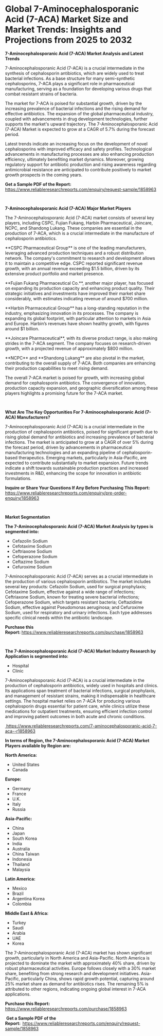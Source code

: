 <p><h1>Global 7-Aminocephalosporanic Acid (7-ACA) Market Size and Market Trends: Insights and Projections from 2025 to 2032</h1></p><p><strong>7-Aminocephalosporanic Acid (7-ACA) Market Analysis and Latest Trends</strong></p>
<p><p>7-Aminocephalosporanic Acid (7-ACA) is a crucial intermediate in the synthesis of cephalosporin antibiotics, which are widely used to treat bacterial infections. As a base structure for many semi-synthetic cephalosporins, 7-ACA plays a significant role in pharmaceutical manufacturing, serving as a foundation for developing various drugs that combat resistant strains of bacteria.</p><p>The market for 7-ACA is poised for substantial growth, driven by the increasing prevalence of bacterial infections and the rising demand for effective antibiotics. The expansion of the global pharmaceutical industry, coupled with advancements in drug development technologies, further supports the market's upward trajectory. The 7-Aminocephalosporanic Acid (7-ACA) Market is expected to grow at a CAGR of 5.7% during the forecast period. </p><p>Latest trends indicate an increasing focus on the development of novel cephalosporins with improved efficacy and safety profiles. Technological advancements in manufacturing processes are also enhancing production efficiency, ultimately benefiting market dynamics. Moreover, growing regulatory support for antibiotic production and rising awareness regarding antimicrobial resistance are anticipated to contribute positively to market growth prospects in the coming years.</p></p>
<p><strong>Get a Sample PDF of the Report:&nbsp;</strong> <a href="https://www.reliableresearchreports.com/enquiry/request-sample/1858963?utm_campaign=3370&utm_medium=2&utm_source=Github&utm_content=ia&utm_term=19042025&utm_id=7-aminocephalosporanic-acid-7-aca">https://www.reliableresearchreports.com/enquiry/request-sample/1858963</a></p>
<p>&nbsp;</p>
<p><strong>7-Aminocephalosporanic Acid (7-ACA) Major Market Players</strong></p>
<p><p>The 7-Aminocephalosporanic Acid (7-ACA) market consists of several key players, including CSPC, Fujian Fukang, Harbin Pharmaceutical, Joincare, NCPC, and Shandong Lukang. These companies are essential in the production of 7-ACA, which is a crucial intermediate in the manufacture of cephalosporin antibiotics.</p><p>**CSPC Pharmaceutical Group** is one of the leading manufacturers, leveraging advanced production techniques and a robust distribution network. The company's commitment to research and development allows it to maintain a competitive edge. CSPC reported significant revenue growth, with an annual revenue exceeding $1.5 billion, driven by its extensive product portfolio and market presence.</p><p>**Fujian Fukang Pharmaceutical Co.**, another major player, has focused on expanding its production capacity and enhancing product quality. Their strategic initiatives and investments have improved their market share considerably, with estimates indicating revenue of around $700 million.</p><p>**Harbin Pharmaceutical Group** has a long-standing reputation in the industry, emphasizing innovation in its processes. The company is expanding its global footprint, with particular attention to markets in Asia and Europe. Harbin’s revenues have shown healthy growth, with figures around $1 billion.</p><p>**Joincare Pharmaceutical**, with its diverse product range, is also making strides in the 7-ACA segment. The company focuses on research-driven growth, with a projected revenue of approximately $800 million.</p><p>**NCPC** and **Shandong Lukang** are also pivotal in the market, contributing to the overall supply of 7-ACA. Both companies are enhancing their production capabilities to meet rising demand.</p><p>The overall 7-ACA market is poised for growth, with increasing global demand for cephalosporin antibiotics. The convergence of innovation, production capacity expansion, and geographic diversification among these players highlights a promising future for the 7-ACA market.</p></p>
<p>&nbsp;</p>
<p><strong>What Are The Key Opportunities For 7-Aminocephalosporanic Acid (7-ACA) Manufacturers?</strong></p>
<p><p>7-Aminocephalosporanic Acid (7-ACA) is a crucial intermediate in the production of cephalosporin antibiotics, poised for significant growth due to rising global demand for antibiotics and increasing prevalence of bacterial infections. The market is anticipated to grow at a CAGR of over 5% during the forecast period, driven by advancements in pharmaceutical manufacturing technologies and an expanding pipeline of cephalosporin-based therapeutics. Emerging markets, particularly in Asia-Pacific, are expected to contribute substantially to market expansion. Future trends indicate a shift towards sustainable production practices and increased investments in R&D, enhancing the scope for innovation in antibiotic formulations.</p></p>
<p><strong>Inquire or Share Your Questions If Any Before Purchasing This Report:</strong> <a href="https://www.reliableresearchreports.com/enquiry/pre-order-enquiry/1858963?utm_campaign=3370&utm_medium=2&utm_source=Github&utm_content=ia&utm_term=19042025&utm_id=7-aminocephalosporanic-acid-7-aca">https://www.reliableresearchreports.com/enquiry/pre-order-enquiry/1858963</a></p>
<p>&nbsp;</p>
<p><strong>Market Segmentation</strong></p>
<p><strong>The 7-Aminocephalosporanic Acid (7-ACA) Market Analysis by types is segmented into:</strong></p>
<p><ul><li>Cefazolin Sodium</li><li>Cefotaxime Sodium</li><li>Ceftriaxone Sodium</li><li>Cefoperazone Sodium</li><li>Ceftazime Sodium</li><li>Cefuroxime Sodium</li></ul></p>
<p><p>7-Aminocephalosporanic Acid (7-ACA) serves as a crucial intermediate in the production of various cephalosporin antibiotics. The market includes several key products: Cefazolin Sodium, used for surgical prophylaxis; Cefotaxime Sodium, effective against a wide range of infections; Ceftriaxone Sodium, known for treating severe bacterial infections; Cefoperazone Sodium, which targets resistant bacteria; Ceftazidime Sodium, effective against Pseudomonas aeruginosa; and Cefuroxime Sodium, used for respiratory and urinary infections. Each type addresses specific clinical needs within the antibiotic landscape.</p></p>
<p><strong>Purchase this Report:&nbsp;</strong><a href="https://www.reliableresearchreports.com/purchase/1858963?utm_campaign=3370&utm_medium=2&utm_source=Github&utm_content=ia&utm_term=19042025&utm_id=7-aminocephalosporanic-acid-7-aca">https://www.reliableresearchreports.com/purchase/1858963</a></p>
<p>&nbsp;</p>
<p><strong>The 7-Aminocephalosporanic Acid (7-ACA) Market Industry Research by Application is segmented into:</strong></p>
<p><ul><li>Hospital</li><li>Clinic</li></ul></p>
<p><p>7-Aminocephalosporanic Acid (7-ACA) is a crucial intermediate in the production of cephalosporin antibiotics, widely used in hospitals and clinics. Its applications span treatment of bacterial infections, surgical prophylaxis, and management of resistant strains, making it indispensable in healthcare settings. The hospital market relies on 7-ACA for producing various cephalosporin drugs essential for patient care, while clinics utilize these medications for outpatient treatments, ensuring efficient infection control and improving patient outcomes in both acute and chronic conditions.</p></p>
<p><a href="https://www.reliableresearchreports.com/7-aminocephalosporanic-acid-7-aca--r1858963?utm_campaign=3370&utm_medium=2&utm_source=Github&utm_content=ia&utm_term=19042025&utm_id=7-aminocephalosporanic-acid-7-aca">&nbsp;https://www.reliableresearchreports.com/7-aminocephalosporanic-acid-7-aca--r1858963</a></p>
<p><strong>In terms of Region, the 7-Aminocephalosporanic Acid (7-ACA) Market Players available by Region are:</strong></p>
<p>
    <p> <strong> North America: </strong>
        <ul>
            <li>United States</li>
            <li>Canada</li>
        </ul>
        </p> 
    <p> <strong> Europe: </strong>
        <ul>
            <li>Germany</li>
            <li>France</li>
            <li>U.K.</li>
            <li>Italy</li>
            <li>Russia</li>
        </ul>
        </p> 
    <p> <strong> Asia-Pacific: </strong>
        <ul>
            <li>China</li>
            <li>Japan</li>
            <li>South Korea</li>
            <li>India</li>
            <li>Australia</li>
            <li>China Taiwan</li>
            <li>Indonesia</li>
            <li>Thailand</li>
            <li>Malaysia</li>
        </ul>
        </p> 
    <p> <strong> Latin America: </strong>
        <ul>
            <li>Mexico</li>
            <li>Brazil</li>
            <li>Argentina Korea</li>
            <li>Colombia</li>
        </ul>
        </p> 
    <p> <strong> Middle East & Africa: </strong>
        <ul>
            <li>Turkey</li>
            <li>Saudi</li>
            <li>Arabia</li>
            <li>UAE</li>
            <li>Korea</li>
        </ul>
    </p>
    </p>
<p><p>The 7-Aminocephalosporanic Acid (7-ACA) market has shown significant growth, particularly in North America and Asia-Pacific. North America is projected to dominate the market with approximately 40% share, driven by robust pharmaceutical activities. Europe follows closely with a 30% market share, benefiting from strong research and development initiatives. Asia-Pacific, particularly China, shows rapid growth potential, capturing around 25% market share as demand for antibiotics rises. The remaining 5% is attributed to other regions, indicating ongoing global interest in 7-ACA applications.</p></p>
<p><strong>Purchase this Report: </strong><a href="https://www.reliableresearchreports.com/purchase/1858963?utm_campaign=3370&utm_medium=2&utm_source=Github&utm_content=ia&utm_term=19042025&utm_id=7-aminocephalosporanic-acid-7-aca">https://www.reliableresearchreports.com/purchase/1858963</a></p>
<p>&nbsp;<strong>Get a Sample PDF of the Report:&nbsp;&nbsp;</strong><a href="https://www.reliableresearchreports.com/enquiry/request-sample/1858963?utm_campaign=3370&utm_medium=2&utm_source=Github&utm_content=ia&utm_term=19042025&utm_id=7-aminocephalosporanic-acid-7-aca">https://www.reliableresearchreports.com/enquiry/request-sample/1858963</a></p>
<p><strong></strong></p>
<p><p></p><p></p><p></p></p>